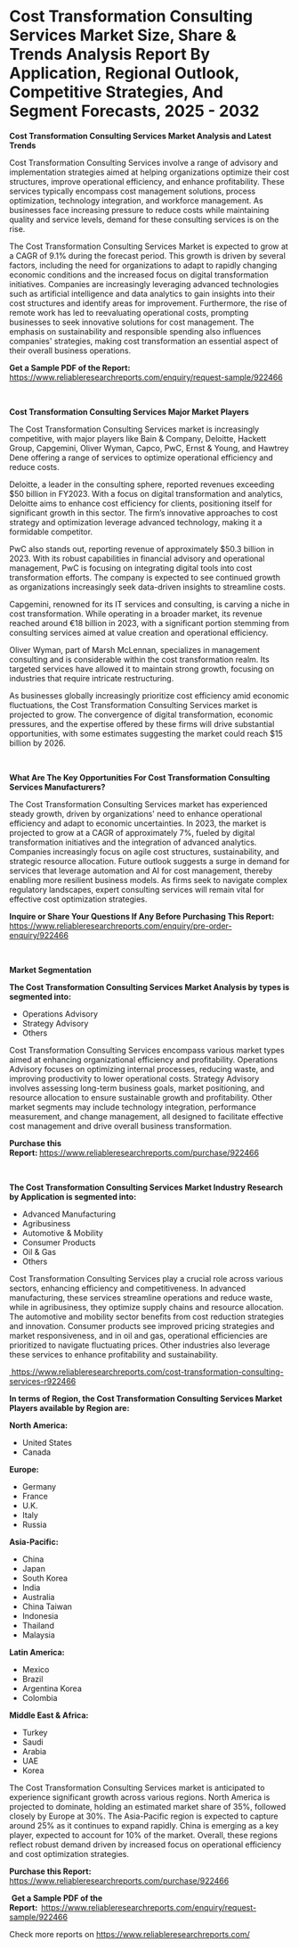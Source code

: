 <p><h1>Cost Transformation Consulting Services Market Size, Share & Trends Analysis Report By Application, Regional Outlook, Competitive Strategies, And Segment Forecasts, 2025 - 2032</h1></p><p><strong>Cost Transformation Consulting Services Market Analysis and Latest Trends</strong></p>
<p><p>Cost Transformation Consulting Services involve a range of advisory and implementation strategies aimed at helping organizations optimize their cost structures, improve operational efficiency, and enhance profitability. These services typically encompass cost management solutions, process optimization, technology integration, and workforce management. As businesses face increasing pressure to reduce costs while maintaining quality and service levels, demand for these consulting services is on the rise.</p><p>The Cost Transformation Consulting Services Market is expected to grow at a CAGR of 9.1% during the forecast period. This growth is driven by several factors, including the need for organizations to adapt to rapidly changing economic conditions and the increased focus on digital transformation initiatives. Companies are increasingly leveraging advanced technologies such as artificial intelligence and data analytics to gain insights into their cost structures and identify areas for improvement. Furthermore, the rise of remote work has led to reevaluating operational costs, prompting businesses to seek innovative solutions for cost management. The emphasis on sustainability and responsible spending also influences companies' strategies, making cost transformation an essential aspect of their overall business operations.</p></p>
<p><strong>Get a Sample PDF of the Report:&nbsp;</strong> <a href="https://www.reliableresearchreports.com/enquiry/request-sample/922466?utm_campaign=2665&utm_medium=2&utm_source=Github&utm_content=ia&utm_term=07032025&utm_id=cost-transformation-consulting-services">https://www.reliableresearchreports.com/enquiry/request-sample/922466</a></p>
<p>&nbsp;</p>
<p><strong>Cost Transformation Consulting Services Major Market Players</strong></p>
<p><p>The Cost Transformation Consulting Services market is increasingly competitive, with major players like Bain & Company, Deloitte, Hackett Group, Capgemini, Oliver Wyman, Capco, PwC, Ernst & Young, and Hawtrey Dene offering a range of services to optimize operational efficiency and reduce costs. </p><p>Deloitte, a leader in the consulting sphere, reported revenues exceeding $50 billion in FY2023. With a focus on digital transformation and analytics, Deloitte aims to enhance cost efficiency for clients, positioning itself for significant growth in this sector. The firm’s innovative approaches to cost strategy and optimization leverage advanced technology, making it a formidable competitor.</p><p>PwC also stands out, reporting revenue of approximately $50.3 billion in 2023. With its robust capabilities in financial advisory and operational management, PwC is focusing on integrating digital tools into cost transformation efforts. The company is expected to see continued growth as organizations increasingly seek data-driven insights to streamline costs.</p><p>Capgemini, renowned for its IT services and consulting, is carving a niche in cost transformation. While operating in a broader market, its revenue reached around €18 billion in 2023, with a significant portion stemming from consulting services aimed at value creation and operational efficiency.</p><p>Oliver Wyman, part of Marsh McLennan, specializes in management consulting and is considerable within the cost transformation realm. Its targeted services have allowed it to maintain strong growth, focusing on industries that require intricate restructuring.</p><p>As businesses globally increasingly prioritize cost efficiency amid economic fluctuations, the Cost Transformation Consulting Services market is projected to grow. The convergence of digital transformation, economic pressures, and the expertise offered by these firms will drive substantial opportunities, with some estimates suggesting the market could reach $15 billion by 2026.</p></p>
<p>&nbsp;</p>
<p><strong>What Are The Key Opportunities For Cost Transformation Consulting Services Manufacturers?</strong></p>
<p><p>The Cost Transformation Consulting Services market has experienced steady growth, driven by organizations' need to enhance operational efficiency and adapt to economic uncertainties. In 2023, the market is projected to grow at a CAGR of approximately 7%, fueled by digital transformation initiatives and the integration of advanced analytics. Companies increasingly focus on agile cost structures, sustainability, and strategic resource allocation. Future outlook suggests a surge in demand for services that leverage automation and AI for cost management, thereby enabling more resilient business models. As firms seek to navigate complex regulatory landscapes, expert consulting services will remain vital for effective cost optimization strategies.</p></p>
<p><strong>Inquire or Share Your Questions If Any Before Purchasing This Report:</strong> <a href="https://www.reliableresearchreports.com/enquiry/pre-order-enquiry/922466?utm_campaign=2665&utm_medium=2&utm_source=Github&utm_content=ia&utm_term=07032025&utm_id=cost-transformation-consulting-services">https://www.reliableresearchreports.com/enquiry/pre-order-enquiry/922466</a></p>
<p>&nbsp;</p>
<p><strong>Market Segmentation</strong></p>
<p><strong>The Cost Transformation Consulting Services Market Analysis by types is segmented into:</strong></p>
<p><ul><li>Operations Advisory</li><li>Strategy Advisory</li><li>Others</li></ul></p>
<p><p>Cost Transformation Consulting Services encompass various market types aimed at enhancing organizational efficiency and profitability. Operations Advisory focuses on optimizing internal processes, reducing waste, and improving productivity to lower operational costs. Strategy Advisory involves assessing long-term business goals, market positioning, and resource allocation to ensure sustainable growth and profitability. Other market segments may include technology integration, performance measurement, and change management, all designed to facilitate effective cost management and drive overall business transformation.</p></p>
<p><strong>Purchase this Report:&nbsp;</strong><a href="https://www.reliableresearchreports.com/purchase/922466?utm_campaign=2665&utm_medium=2&utm_source=Github&utm_content=ia&utm_term=07032025&utm_id=cost-transformation-consulting-services">https://www.reliableresearchreports.com/purchase/922466</a></p>
<p>&nbsp;</p>
<p><strong>The Cost Transformation Consulting Services Market Industry Research by Application is segmented into:</strong></p>
<p><ul><li>Advanced Manufacturing</li><li>Agribusiness</li><li>Automotive & Mobility</li><li>Consumer Products</li><li>Oil & Gas</li><li>Others</li></ul></p>
<p><p>Cost Transformation Consulting Services play a crucial role across various sectors, enhancing efficiency and competitiveness. In advanced manufacturing, these services streamline operations and reduce waste, while in agribusiness, they optimize supply chains and resource allocation. The automotive and mobility sector benefits from cost reduction strategies and innovation. Consumer products see improved pricing strategies and market responsiveness, and in oil and gas, operational efficiencies are prioritized to navigate fluctuating prices. Other industries also leverage these services to enhance profitability and sustainability.</p></p>
<p><a href="https://www.reliableresearchreports.com/cost-transformation-consulting-services-r922466?utm_campaign=2665&utm_medium=2&utm_source=Github&utm_content=ia&utm_term=07032025&utm_id=cost-transformation-consulting-services">&nbsp;https://www.reliableresearchreports.com/cost-transformation-consulting-services-r922466</a></p>
<p><strong>In terms of Region, the Cost Transformation Consulting Services Market Players available by Region are:</strong></p>
<p>
    <p> <strong> North America: </strong>
        <ul>
            <li>United States</li>
            <li>Canada</li>
        </ul>
        </p> 
    <p> <strong> Europe: </strong>
        <ul>
            <li>Germany</li>
            <li>France</li>
            <li>U.K.</li>
            <li>Italy</li>
            <li>Russia</li>
        </ul>
        </p> 
    <p> <strong> Asia-Pacific: </strong>
        <ul>
            <li>China</li>
            <li>Japan</li>
            <li>South Korea</li>
            <li>India</li>
            <li>Australia</li>
            <li>China Taiwan</li>
            <li>Indonesia</li>
            <li>Thailand</li>
            <li>Malaysia</li>
        </ul>
        </p> 
    <p> <strong> Latin America: </strong>
        <ul>
            <li>Mexico</li>
            <li>Brazil</li>
            <li>Argentina Korea</li>
            <li>Colombia</li>
        </ul>
        </p> 
    <p> <strong> Middle East & Africa: </strong>
        <ul>
            <li>Turkey</li>
            <li>Saudi</li>
            <li>Arabia</li>
            <li>UAE</li>
            <li>Korea</li>
        </ul>
    </p>
    </p>
<p><p>The Cost Transformation Consulting Services market is anticipated to experience significant growth across various regions. North America is projected to dominate, holding an estimated market share of 35%, followed closely by Europe at 30%. The Asia-Pacific region is expected to capture around 25% as it continues to expand rapidly. China is emerging as a key player, expected to account for 10% of the market. Overall, these regions reflect robust demand driven by increased focus on operational efficiency and cost optimization strategies.</p></p>
<p><strong>Purchase this Report: </strong><a href="https://www.reliableresearchreports.com/purchase/922466?utm_campaign=2665&utm_medium=2&utm_source=Github&utm_content=ia&utm_term=07032025&utm_id=cost-transformation-consulting-services">https://www.reliableresearchreports.com/purchase/922466</a></p>
<p>&nbsp;<strong>Get a Sample PDF of the Report:&nbsp;&nbsp;</strong><a href="https://www.reliableresearchreports.com/enquiry/request-sample/922466?utm_campaign=2665&utm_medium=2&utm_source=Github&utm_content=ia&utm_term=07032025&utm_id=cost-transformation-consulting-services">https://www.reliableresearchreports.com/enquiry/request-sample/922466</a></p>
<p><strong></strong></p>
<p>Check more reports on <a href="https://www.reliableresearchreports.com/?utm_campaign=2665&utm_medium=2&utm_source=Github&utm_content=ia&utm_term=07032025&utm_id=cost-transformation-consulting-services">https://www.reliableresearchreports.com/</a></p>